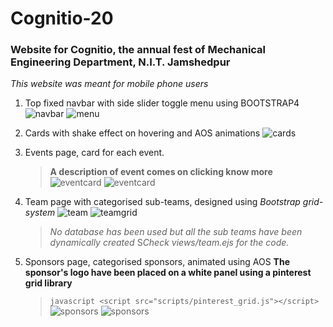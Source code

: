 # Cognitio-20
### Website for Cognitio, the annual fest of Mechanical Engineering Department, N.I.T. Jamshedpur

*This website was meant for mobile phone users*

1. Top fixed navbar with side slider toggle menu using BOOTSTRAP4
	![navbar](screenshots/1.jpg)  ![menu](screenshots/2.jpg)
2. Cards with shake effect on hovering and AOS animations
	![cards](screenshots/3.jpg)
3. Events page, card for each event. 
	> **A description of event comes on clicking know more**
	![eventcard](screenshots/5.jpg) ![eventcard](screenshots/7.jpg)
4. Team page with categorised sub-teams, designed using *Bootstrap grid-system*
	![team](screenshots/10.jpg) ![teamgrid](screenshots/9.jpg)
	>*No database has been used but all the sub teams have been dynamically created*
	>S*Check views/team.ejs for the code.*

5. Sponsors page, categorised sponsors, animated using AOS
	**The sponsor's logo have been placed on a white panel using a pinterest grid library**
	> ```javascript <script src="scripts/pinterest_grid.js"></script> ```
	![sponsors](screenshots/13.jpg) ![sponsors](screenshots/12.jpg) 


   